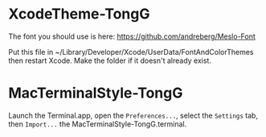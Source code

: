 XcodeTheme-TongG
================

The font you should use is here:
https://github.com/andreberg/Meslo-Font


Put this file in ~/Library/Developer/Xcode/UserData/FontAndColorThemes then restart Xcode. Make the folder if it doesn't already exist.

MacTerminalStyle-TongG
================

Launch the Terminal.app, open the `Preferences...`, select the `Settings` tab, then `Import...` the MacTerminalStyle-TongG.terminal.
